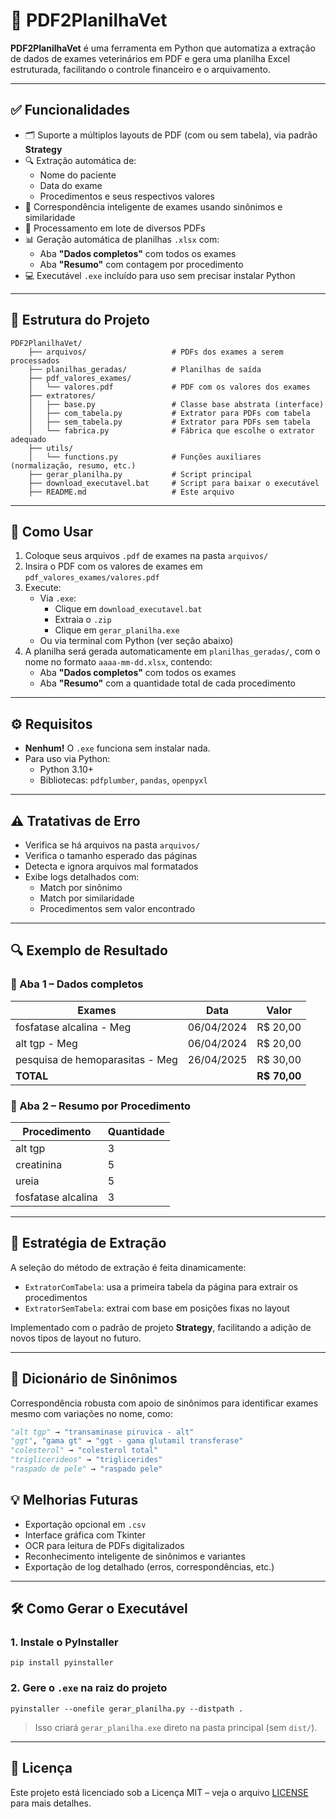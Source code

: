 # 🐾 PDF2PlanilhaVet

**PDF2PlanilhaVet** é uma ferramenta em Python que automatiza a extração de dados de exames veterinários em PDF e gera uma planilha Excel estruturada, facilitando o controle financeiro e o arquivamento.

---

## ✅ Funcionalidades

- 🗂️ Suporte a múltiplos layouts de PDF (com ou sem tabela), via padrão **Strategy**
- 🔍 Extração automática de:
  - Nome do paciente
  - Data do exame
  - Procedimentos e seus respectivos valores
- 🧠 Correspondência inteligente de exames usando sinônimos e similaridade
- 🔄 Processamento em lote de diversos PDFs
- 📊 Geração automática de planilhas `.xlsx` com:
  - Aba **"Dados completos"** com todos os exames
  - Aba **"Resumo"** com contagem por procedimento
- 💻 Executável `.exe` incluído para uso sem precisar instalar Python

---

## 📁 Estrutura do Projeto

    PDF2PlanilhaVet/
        ├── arquivos/                   # PDFs dos exames a serem processados
        ├── planilhas_geradas/          # Planilhas de saída
        ├── pdf_valores_exames/
        │   └── valores.pdf             # PDF com os valores dos exames
        ├── extratores/
        │   ├── base.py                 # Classe base abstrata (interface)
        │   ├── com_tabela.py           # Extrator para PDFs com tabela
        │   ├── sem_tabela.py           # Extrator para PDFs sem tabela
        │   └── fabrica.py              # Fábrica que escolhe o extrator adequado
        ├── utils/
        │   └── functions.py            # Funções auxiliares (normalização, resumo, etc.)
        ├── gerar_planilha.py           # Script principal
        ├── download_executavel.bat     # Script para baixar o executável
        ├── README.md                   # Este arquivo

---

## 🚀 Como Usar

1. Coloque seus arquivos `.pdf` de exames na pasta `arquivos/`
2. Insira o PDF com os valores de exames em `pdf_valores_exames/valores.pdf`
3. Execute:
   - Via `.exe`:
     - Clique em `download_executavel.bat`
     - Extraia o `.zip`
     - Clique em `gerar_planilha.exe`
   - Ou via terminal com Python (ver seção abaixo)
4. A planilha será gerada automaticamente em `planilhas_geradas/`, com o nome no formato `aaaa-mm-dd.xlsx`, contendo:
   - Aba **"Dados completos"** com todos os exames
   - Aba **"Resumo"** com a quantidade total de cada procedimento

---

## ⚙️ Requisitos

- **Nenhum!** O `.exe` funciona sem instalar nada.
- Para uso via Python:
  - Python 3.10+
  - Bibliotecas: `pdfplumber`, `pandas`, `openpyxl`

---

## ⚠️ Tratativas de Erro

- Verifica se há arquivos na pasta `arquivos/`
- Verifica o tamanho esperado das páginas
- Detecta e ignora arquivos mal formatados
- Exibe logs detalhados com:
  - Match por sinônimo
  - Match por similaridade
  - Procedimentos sem valor encontrado

---

## 🔍 Exemplo de Resultado

### 📄 Aba 1 – Dados completos

| Exames                           | Data       | Valor    |
|----------------------------------|------------|----------|
| fosfatase alcalina - Meg         | 06/04/2024 | R$ 20,00 |
| alt tgp - Meg                    | 06/04/2024 | R$ 20,00 |
| pesquisa de hemoparasitas - Meg | 26/04/2025 | R$ 30,00 |
| **TOTAL**                        |            | **R$ 70,00** |

### 📄 Aba 2 – Resumo por Procedimento

| Procedimento          | Quantidade |
|-----------------------|------------|
| alt tgp               | 3          |
| creatinina            | 5          |
| ureia                 | 5          |
| fosfatase alcalina    | 3          |

---

## 🧠 Estratégia de Extração

A seleção do método de extração é feita dinamicamente:

- `ExtratorComTabela`: usa a primeira tabela da página para extrair os procedimentos
- `ExtratorSemTabela`: extrai com base em posições fixas no layout

Implementado com o padrão de projeto **Strategy**, facilitando a adição de novos tipos de layout no futuro.

---

## 🧰 Dicionário de Sinônimos

Correspondência robusta com apoio de sinônimos para identificar exames mesmo com variações no nome, como:

```python
"alt tgp" → "transaminase piruvica - alt"
"ggt", "gama gt" → "ggt - gama glutamil transferase"
"colesterol" → "colesterol total"
"triglicerideos" → "triglicerides"
"raspado de pele" → "raspado pele"
```

## 💡 Melhorias Futuras

- Exportação opcional em `.csv`
- Interface gráfica com Tkinter
- OCR para leitura de PDFs digitalizados
- Reconhecimento inteligente de sinônimos e variantes
- Exportação de log detalhado (erros, correspondências, etc.)

---

## 🛠️ Como Gerar o Executável

### 1. Instale o PyInstaller

```
pip install pyinstaller
```

### 2. Gere o `.exe` na raiz do projeto

```
pyinstaller --onefile gerar_planilha.py --distpath .
```

> Isso criará `gerar_planilha.exe` direto na pasta principal (sem `dist/`).

---

## 📄 Licença

Este projeto está licenciado sob a Licença MIT – veja o arquivo [LICENSE](LICENSE) para mais detalhes.
